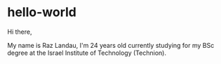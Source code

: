 # hello-world

Hi there,

My name is Raz Landau, I'm 24 years old currently studying for my BSc degree at the Israel Institute of Technology (Technion).
